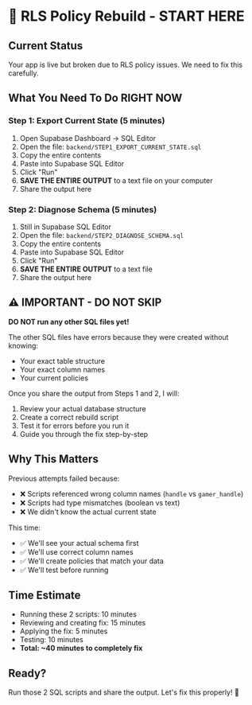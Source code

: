 # 🚨 RLS Policy Rebuild - START HERE

## Current Status
Your app is live but broken due to RLS policy issues. We need to fix this carefully.

## What You Need To Do RIGHT NOW

### Step 1: Export Current State (5 minutes)

1. Open Supabase Dashboard → SQL Editor
2. Open the file: `backend/STEP1_EXPORT_CURRENT_STATE.sql`
3. Copy the entire contents
4. Paste into Supabase SQL Editor
5. Click "Run"
6. **SAVE THE ENTIRE OUTPUT** to a text file on your computer
7. Share the output here

### Step 2: Diagnose Schema (5 minutes)

1. Still in Supabase SQL Editor
2. Open the file: `backend/STEP2_DIAGNOSE_SCHEMA.sql`
3. Copy the entire contents
4. Paste into Supabase SQL Editor
5. Click "Run"
6. **SAVE THE ENTIRE OUTPUT** to a text file
7. Share the output here

## ⚠️ IMPORTANT - DO NOT SKIP

**DO NOT run any other SQL files yet!**

The other SQL files have errors because they were created without knowing:
- Your exact table structure
- Your exact column names
- Your current policies

Once you share the output from Steps 1 and 2, I will:
1. Review your actual database structure
2. Create a correct rebuild script
3. Test it for errors before you run it
4. Guide you through the fix step-by-step

## Why This Matters

Previous attempts failed because:
- ❌ Scripts referenced wrong column names (`handle` vs `gamer_handle`)
- ❌ Scripts had type mismatches (boolean vs text)
- ❌ We didn't know the actual current state

This time:
- ✅ We'll see your actual schema first
- ✅ We'll use correct column names
- ✅ We'll create policies that match your data
- ✅ We'll test before running

## Time Estimate
- Running these 2 scripts: 10 minutes
- Reviewing and creating fix: 15 minutes
- Applying the fix: 5 minutes
- Testing: 10 minutes
- **Total: ~40 minutes to completely fix**

## Ready?

Run those 2 SQL scripts and share the output. Let's fix this properly! 🚀
